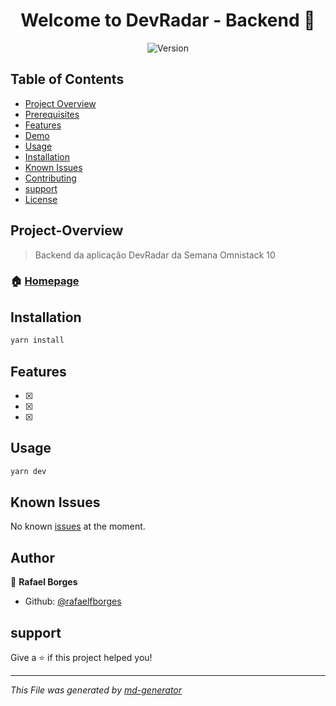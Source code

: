 <h1 align="center">Welcome to DevRadar - Backend 👋</h1>
<p align="center">
  <img alt="Version" src="https://img.shields.io/badge/version-1.0.0-blue.svg?cacheSeconds=2592000" />
</p>

## Table of Contents
* [Project Overview](#Project-Overview)
* [Prerequisites](#Prerequisites)
* [Features](#Features)
* [Demo](#demo)
* [Usage](#Usage)
* [Installation](#Installation)
* [Known Issues](#Known-issues)
* [Contributing](#contributing)
* [support](#support)
* [License](#License)


## Project-Overview


> Backend da aplicação DevRadar da Semana Omnistack 10

### 🏠 [Homepage](http://www.rocketseat.com.br)

## Installation

```sh
yarn install
```

## Features

- [x]
- [x]
- [x]

## Usage

```sh
yarn dev
```

## Known Issues
No known [issues]() at the moment.

## Author

👤 **Rafael Borges**

* Github: [@rafaelfborges](https://github.com/rafaelfborges)

## support

Give a ⭐️ if this project helped you!

***
_This File was generated by [md-generator](https://github.com/oluwasegun-AA/md-generator)_

